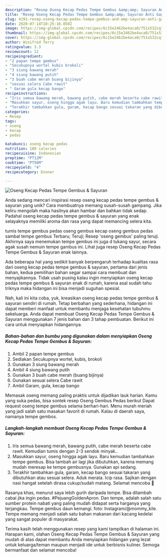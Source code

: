 ```yaml
---
description: "Resep Oseng Kecap Pedas Tempe Gembus &amp;amp; Sayuran Anti Gagal"
title: "Resep Oseng Kecap Pedas Tempe Gembus &amp;amp; Sayuran Anti Gagal"
slug: 4191-resep-oseng-kecap-pedas-tempe-gembus-and-amp-sayuran-anti-gagal
date: 2020-07-14T10:25:16.850Z
image: https://img-global.cpcdn.com/recipes/6c15e2462be4aca0/751x532cq70/oseng-kecap-pedas-tempe-gembus-sayuran-foto-resep-utama.jpg
thumbnail: https://img-global.cpcdn.com/recipes/6c15e2462be4aca0/751x532cq70/oseng-kecap-pedas-tempe-gembus-sayuran-foto-resep-utama.jpg
cover: https://img-global.cpcdn.com/recipes/6c15e2462be4aca0/751x532cq70/oseng-kecap-pedas-tempe-gembus-sayuran-foto-resep-utama.jpg
author: Winifred Terry
ratingvalue: 3.3
reviewcount: 12
recipeingredient:
- "2 papan tempe gembus"
- "Secukupnya wortel kubis brokoli"
- "3 siung bawang merah"
- "4 siung bawang putih"
- "3 buah cabe merah buang bijinya"
- "sesuai selera Cabe rawit"
- " Garam gula kecap bango"
recipeinstructions:
- "Iris semua bawang merah, bawang putih, cabe merah beserta cabe rawit. Kemudian tumis dengan 2-3 sendok minyak.."
- "Masukkan sayur, oseng hingga agak layu. Baru kemudian tambahkan tempe gembus. Bisa tambah air lagi jika dibutuhkan, karena memang mudah meresap ke tempe gembusnya. Gunakan api sedang."
- "Terakhir tambahkan gula, garam, kecap bango sesuai takaran yang dibutuhkan atau sesuai selera. Aduk merata. Icip rasa. Sajikan dengan nasi hangat setelah dirasa cukup/sudah matang. Selamat mencoba 🤗"
categories:
- Resep
tags:
- oseng
- kecap
- pedas

katakunci: oseng kecap pedas 
nutrition: 189 calories
recipecuisine: Indonesian
preptime: "PT12M"
cooktime: "PT56M"
recipeyield: "4"
recipecategory: Dinner

---
```



![Oseng Kecap Pedas Tempe Gembus &amp; Sayuran](https://img-global.cpcdn.com/recipes/6c15e2462be4aca0/751x532cq70/oseng-kecap-pedas-tempe-gembus-sayuran-foto-resep-utama.jpg)

Anda sedang mencari inspirasi resep oseng kecap pedas tempe gembus &amp; sayuran yang unik? Cara membuatnya memang susah-susah gampang. Jika keliru mengolah maka hasilnya akan hambar dan bahkan tidak sedap. Padahal oseng kecap pedas tempe gembus &amp; sayuran yang enak selayaknya memiliki aroma dan rasa yang dapat memancing selera kita.

tumis tempe gembus pedas oseng gembus kecap oseng gembus pedas sambal tempe gembus Terbaru; Teruji; Resep &#39;oseng gembus&#39; paling teruji. Akhirnya saya menemukan tempe gembus ini juga d tukang sayur, secara agak susah nemuin tempe gambus ini. Lihat juga resep Oseng Kecap Pedas Tempe Gembus &amp; Sayuran enak lainnya.

Ada beberapa hal yang sedikit banyak berpengaruh terhadap kualitas rasa dari oseng kecap pedas tempe gembus &amp; sayuran, pertama dari jenis bahan, kedua pemilihan bahan segar sampai cara membuat dan menyajikannya. Tidak usah pusing kalau ingin menyiapkan oseng kecap pedas tempe gembus &amp; sayuran enak di rumah, karena asal sudah tahu triknya maka hidangan ini bisa menjadi suguhan spesial.


Nah, kali ini kita coba, yuk, kreasikan oseng kecap pedas tempe gembus &amp; sayuran sendiri di rumah. Tetap berbahan yang sederhana, hidangan ini dapat memberi manfaat untuk membantu menjaga kesehatan tubuhmu sekeluarga. Anda dapat membuat Oseng Kecap Pedas Tempe Gembus &amp; Sayuran menggunakan 7 jenis bahan dan 3 tahap pembuatan. Berikut ini cara untuk menyiapkan hidangannya.

<!--inarticleads1-->

##### Bahan-bahan dan bumbu yang digunakan dalam menyiapkan Oseng Kecap Pedas Tempe Gembus &amp; Sayuran:

1. Ambil 2 papan tempe gembus
1. Sediakan Secukupnya wortel, kubis, brokoli
1. Gunakan 3 siung bawang merah
1. Ambil 4 siung bawang putih
1. Gunakan 3 buah cabe merah (buang bijinya)
1. Gunakan sesuai selera Cabe rawit
1. Ambil  Garam, gula, kecap bango


Memasak oseng memang paling praktis untuk dijadikan lauk harian. Kamu yang suka pedas, bisa sontek resep Oseng Gembus Pedas berikut Dapat request oseng tempe gembus selama berhari-hari. Menu murah meriah yang jadi salah satu masakan favorit di rumah. Kalau di daerah saya, namanya tempe gembos. 

<!--inarticleads2-->

##### Langkah-langkah membuat Oseng Kecap Pedas Tempe Gembus &amp; Sayuran:

1. Iris semua bawang merah, bawang putih, cabe merah beserta cabe rawit. Kemudian tumis dengan 2-3 sendok minyak..
1. Masukkan sayur, oseng hingga agak layu. Baru kemudian tambahkan tempe gembus. Bisa tambah air lagi jika dibutuhkan, karena memang mudah meresap ke tempe gembusnya. Gunakan api sedang.
1. Terakhir tambahkan gula, garam, kecap bango sesuai takaran yang dibutuhkan atau sesuai selera. Aduk merata. Icip rasa. Sajikan dengan nasi hangat setelah dirasa cukup/sudah matang. Selamat mencoba 🤗


Rasanya khas, menurut saya lebih gurih daripada tempe. Bisa ditambah cabai jika ingin pedas. #PejuangGoldenApron. Dan tempe, adalah salah satu sumber protein nabati yang paling mudah didapat serta harganya yang terjangkau. Tempe gembus daun kemangi. foto: Instagram/@mommy_kile. Tempe memang menjadi salah satu bahan makanan dari kacang kedelai yang sangat populer di masyarakat. 

Terima kasih telah menggunakan resep yang kami tampilkan di halaman ini. Harapan kami, olahan Oseng Kecap Pedas Tempe Gembus &amp; Sayuran yang mudah di atas dapat membantu Anda menyiapkan hidangan yang lezat untuk keluarga/teman maupun menjadi ide untuk berbisnis kuliner. Semoga bermanfaat dan selamat mencoba!
